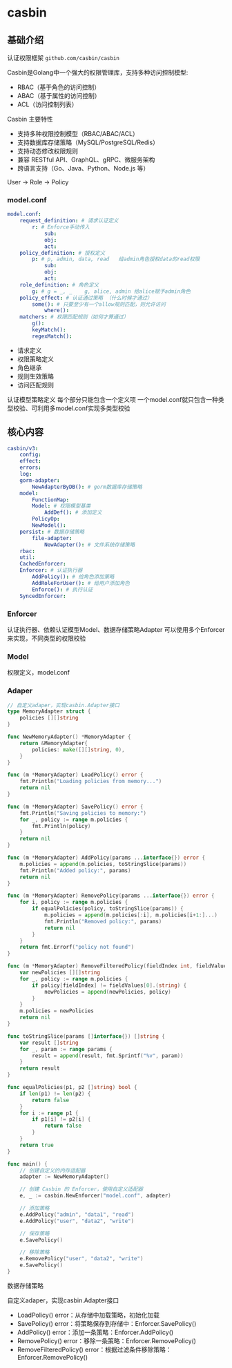 # casbin



## 基础介绍

认证权限框架
`github.com/casbin/casbin`

Casbin是Golang中一个强大的权限管理库，支持多种访问控制模型:
- RBAC（基于角色的访问控制）
- ABAC（基于属性的访问控制）
- ACL（访问控制列表）

Casbin 主要特性
- 支持多种权限控制模型（RBAC/ABAC/ACL）
- 支持数据库存储策略（MySQL/PostgreSQL/Redis）
- 支持动态修改权限规则
- 兼容 RESTful API、GraphQL、gRPC、微服务架构
- 跨语言支持（Go、Java、Python、Node.js 等）




User -> Role -> Policy


### model.conf
```yaml
model.conf:
    request_definition: # 请求认证定义
        r: # Enforce手动传入
            sub:
            obj:
            act:
    policy_definition: # 授权定义
        p: # p, admin, data, read   给admin角色授权data的read权限
            sub:
            obj:
            act:
    role_definition: # 角色定义
        g: # g = _, _    g, alice, admin 给alice赋予admin角色
    policy_effect: # 认证通过策略 （什么时候才通过）
        some(): # 只要至少有一个allow规则匹配，则允许访问
            where():
    matchers: # 权限匹配规则（如何才算通过）
        g():
        keyMatch():
        regexMatch():
```

- 请求定义
- 权限策略定义
- 角色继承
- 规则生效策略
- 访问匹配规则


认证模型策略定义
每个部分只能包含一个定义项
一个model.conf就只包含一种类型校验、可利用多model.conf实现多类型校验


## 核心内容
```yaml
casbin/v3:
    config:
    effect:
    errors:
    log:
    gorm-adapter:
        NewAdapterByDB(): # gorm数据库存储策略
    model:
        FunctionMap:
        Model: # 权限模型基类
            AddDef(): # 添加定义
        PolicyOp:
        NewModel():
    persist: # 数据存储策略
        file-adapter:
            NewAdapter(): # 文件系统存储策略
    rbac:
    util:
    CachedEnforcer:
    Enforcer: # 认证执行器
        AddPolicy(): # 给角色添加策略
        AddRoleForUser(): # 给用户添加角色
        Enforce(): # 执行认证
    SyncedEnforcer:
```


### Enforcer

认证执行器、依赖认证模型Model、数据存储策略Adapter
可以使用多个Enforcer来实现，不同类型的权限校验




### Model


权限定义，model.conf



### Adaper
```go
// 自定义adaper，实现casbin.Adapter接口
type MemoryAdapter struct {
	policies [][]string
}

func NewMemoryAdapter() *MemoryAdapter {
	return &MemoryAdapter{
		policies: make([][]string, 0),
	}
}

func (m *MemoryAdapter) LoadPolicy() error {
	fmt.Println("Loading policies from memory...")
	return nil
}

func (m *MemoryAdapter) SavePolicy() error {
	fmt.Println("Saving policies to memory:")
	for _, policy := range m.policies {
		fmt.Println(policy)
	}
	return nil
}

func (m *MemoryAdapter) AddPolicy(params ...interface{}) error {
	m.policies = append(m.policies, toStringSlice(params))
	fmt.Println("Added policy:", params)
	return nil
}

func (m *MemoryAdapter) RemovePolicy(params ...interface{}) error {
	for i, policy := range m.policies {
		if equalPolicies(policy, toStringSlice(params)) {
			m.policies = append(m.policies[:i], m.policies[i+1:]...)
			fmt.Println("Removed policy:", params)
			return nil
		}
	}
	return fmt.Errorf("policy not found")
}

func (m *MemoryAdapter) RemoveFilteredPolicy(fieldIndex int, fieldValues ...interface{}) error {
	var newPolicies [][]string
	for _, policy := range m.policies {
		if policy[fieldIndex] != fieldValues[0].(string) {
			newPolicies = append(newPolicies, policy)
		}
	}
	m.policies = newPolicies
	return nil
}

func toStringSlice(params []interface{}) []string {
	var result []string
	for _, param := range params {
		result = append(result, fmt.Sprintf("%v", param))
	}
	return result
}

func equalPolicies(p1, p2 []string) bool {
	if len(p1) != len(p2) {
		return false
	}
	for i := range p1 {
		if p1[i] != p2[i] {
			return false
		}
	}
	return true
}

func main() {
	// 创建自定义的内存适配器
	adapter := NewMemoryAdapter()

	// 创建 Casbin 的 Enforcer，使用自定义适配器
	e, _ := casbin.NewEnforcer("model.conf", adapter)

	// 添加策略
	e.AddPolicy("admin", "data1", "read")
	e.AddPolicy("user", "data2", "write")

	// 保存策略
	e.SavePolicy()

	// 移除策略
	e.RemovePolicy("user", "data2", "write")
	e.SavePolicy()
}
```

数据存储策略

自定义adaper，实现casbin.Adapter接口
- LoadPolicy() error：从存储中加载策略，初始化加载
- SavePolicy() error：将策略保存到存储中：Enforcer.SavePolicy()
- AddPolicy() error：添加一条策略：Enforcer.AddPolicy()
- RemovePolicy() error：移除一条策略：Enforcer.RemovePolicy()
- RemoveFilteredPolicy() error：根据过滤条件移除策略：Enforcer.RemovePolicy()